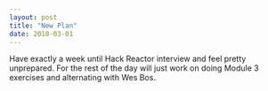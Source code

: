 ```yaml
---
layout: post
title: "New Plan"
date: 2018-03-01
---
```


Have exactly a week until Hack Reactor interview and feel pretty unprepared. For the rest of the day will just work on doing Module 3 exercises and alternating with Wes Bos.
